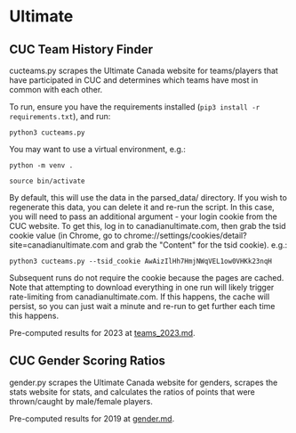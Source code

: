# Ultimate

## CUC Team History Finder
cucteams.py scrapes the Ultimate Canada website for teams/players that have participated in CUC and determines which teams have most in common with each other.

To run, ensure you have the requirements installed (`pip3 install -r requirements.txt`), and run:

`python3 cucteams.py`

You may want to use a virtual environment, e.g.:

`python -m venv .`

`source bin/activate`

By default, this will use the data in the parsed_data/ directory. If you wish to regenerate this data, you can delete it and re-run the script. In this case, you will need to pass an additional argument - your login cookie from the CUC website. To get this, log in to canadianultimate.com, then grab the tsid cookie value (in Chrome, go to chrome://settings/cookies/detail?site=canadianultimate.com and grab the "Content" for the tsid cookie). e.g.:

`python3 cucteams.py --tsid_cookie AwAizIlHh7HmjNWqVEL1ow0VHKk23nqH`

Subsequent runs do not require the cookie because the pages are cached. Note that attempting to download everything in one run will likely trigger rate-limiting from canadianultimate.com. If this happens, the cache will persist, so you can just wait a minute and re-run to get further each time this happens.

Pre-computed results for 2023 at [teams_2023.md](teams_2023.md).

## CUC Gender Scoring Ratios
gender.py scrapes the Ultimate Canada website for genders, scrapes the stats website for stats, and calculates the ratios of points that were thrown/caught by male/female players.

Pre-computed results for 2019 at [gender.md](gender.md).
